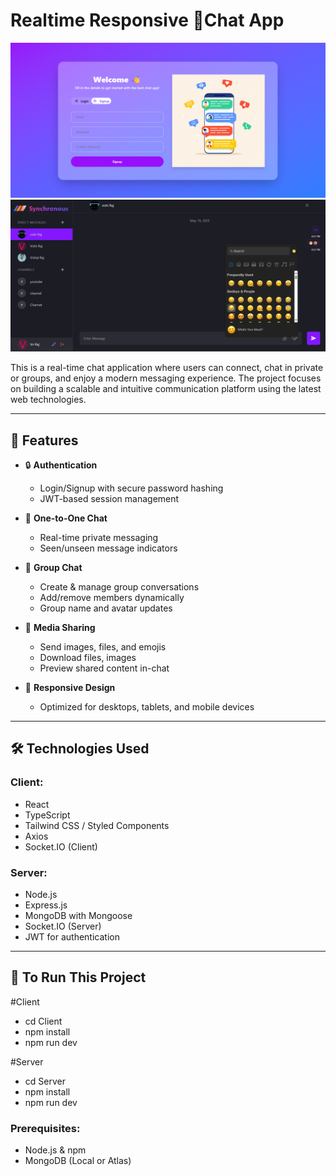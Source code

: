 # Realtime Responsive 💬Chat App

<img src="https://github.com/VishalRaj20/ChatApp/blob/925e858f43e3931a50ee4a828ced3f30d3b93469/Client/src/assets/ChatApp%20UI.png" alt="Chat App UI Preview" />
<img src="https://github.com/VishalRaj20/ChatApp/blob/bab58ad30de137ac6ba24ff2d812525d3002510c/Client/src/assets/ChatView.png" alt="Chat UI Preview" />

This is a real-time chat application where users can connect, chat in private or groups, and enjoy a modern messaging experience. The project focuses on building a scalable and intuitive communication platform using the latest web technologies.

---

## 🚀 Features

- 🔒 **Authentication**
  - Login/Signup with secure password hashing
  - JWT-based session management

- 💬 **One-to-One Chat**
  - Real-time private messaging
  - Seen/unseen message indicators

- 👥 **Group Chat**
  - Create & manage group conversations
  - Add/remove members dynamically
  - Group name and avatar updates

- 📁 **Media Sharing**
  - Send images, files, and emojis
  - Download files, images
  - Preview shared content in-chat

- 📱 **Responsive Design**
  - Optimized for desktops, tablets, and mobile devices

---

## 🛠️ Technologies Used

### Client:
- React
- TypeScript
- Tailwind CSS / Styled Components
- Axios
- Socket.IO (Client)

### Server:
- Node.js
- Express.js
- MongoDB with Mongoose
- Socket.IO (Server)
- JWT for authentication

---

## 🧪 To Run This Project

#Client
- cd Client
- npm install
- npm run dev

#Server
- cd Server
- npm install
- npm run dev


### Prerequisites:
- Node.js & npm
- MongoDB (Local or Atlas)

